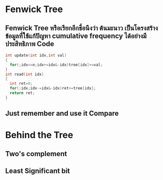 Fenwick Tree
============
Fenwick Tree หรือเรียกอีกชื่อนึงว่า ต้นมะนาว เป็นโครงสร้างข้อมูลที่ใช้แก้ปัญหา cumulative frequency ได้อย่างมีประสิทธิภาพ
Code
-----
```cpp
int update(int idx,int val)
{
  for(;idx<=n;idx+=idx&-idx)tree[idx]+=val;
}
int read(int idx)
{
  int ret=0;
  for(;idx;idx-=idx&-idx)ret+=tree[idx];
  return ret;
}
```
Just remember and use it
Compare
-------
Behind the Tree
================
Two's complement
----------------
Least Significant bit
---------------------
